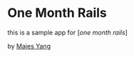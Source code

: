 # One Month Rails

this is a sample app for
[*one month rails*]

by [Majes Yang](http://information-law.org)